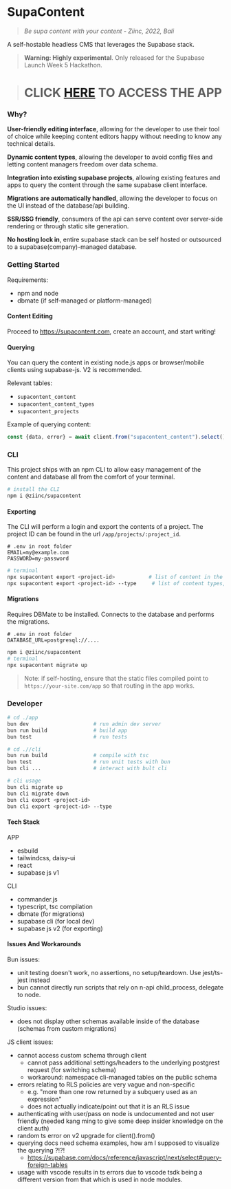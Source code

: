 # SupaContent

> _Be supa content with your content - Ziinc, 2022, Bali_


A self-hostable headless CMS that leverages the Supabase stack.

> **Warning: Highly experimental**. Only released for the Supabase Launch Week 5 Hackathon.

> # CLICK [HERE](./app) TO ACCESS THE APP

### Why?

**User-friendly editing interface**, allowing for the developer to use their tool of choice while keeping content editors happy without needing to know any technical details.

**Dynamic content types**, allowing the developer to avoid config files and letting content managers freedom over data schema.

**Integration into existing supabase projects**, allowing existing features and apps to query the content through the same supabase client interface.

**Migrations are automatically handled**, allowing the developer to focus on the UI instead of the database/api building.

**SSR/SSG friendly**, consumers of the api can serve content over server-side rendering or through static site generation.

**No hosting lock in**, entire supabase stack can be self hosted or outsourced to a supabase(company)-managed database.

### Getting Started

Requirements:

- npm and node
- dbmate (if self-managed or platform-managed)

#### Content Editing

Proceed to https://supacontent.com, create an account, and start writing!

#### Querying

You can query the content in existing node.js apps or browser/mobile clients using supabase-js. V2 is recommended.

Relevant tables:

- `supacontent_content`
- `supacontent_content_types`
- `supacontent_projects`

Example of querying content:
```js
const {data, error} = await client.from("supacontent_content").select().eq("id", "eq", 1)
```

### CLI

This project ships with an npm CLI to allow easy management of the content and database all from the comfort of your terminal.

```bash
# install the CLI
npm i @ziinc/supacontent
```

#### Exporting

The CLI will perform a login and export the contents of a project. The project ID can be found in the url `/app/projects/:project_id`.

```
# .env in root folder
EMAIL=my@example.com
PASSWORD=my-password
```

```bash
# terminal
npx supacontent export <project-id>           # list of content in the project
npx supacontent export <project-id> --type     # list of content types, with embeded content under the content key.
```

#### Migrations

Requires DBMate to be installed. Connects to the database and performs the migrations.

```
# .env in root folder
DATABASE_URL=postgresql://....
```

```bash
npm i @ziinc/supacontent
# terminal
npx supacontent migrate up
```

> Note: if self-hosting, ensure that the static files compiled point to `https://your-site.com/app` so that routing in the app works.

### Developer

```bash
# cd ./app
bun dev                     # run admin dev server
bun run build               # build app
bun test                    # run tests

# cd .//cli
bun run build               # compile with tsc
bun test                    # run unit tests with bun
bun cli ...                 # interact with bult cli

# cli usage
bun cli migrate up
bun cli migrate down
bun cli export <project-id>
bun cli export <project-id> --type
```

#### Tech Stack
APP
- esbuild
- tailwindcss, daisy-ui
- react
- supabase js v1

CLI
- commander.js
- typescript, tsc compilation
- dbmate (for migrations)
- supabase cli (for local dev)
- supabase js v2 (for exporting)

#### Issues And Workarounds

Bun issues:

- unit testing doesn't work, no assertions, no setup/teardown. Use jest/ts-jest instead
- bun cannot directly run scripts that rely on n-api child_process, delegate to node.

Studio issues:

- does not display other schemas available inside of the database (schemas from custom migrations)

JS client issues:

- cannot access custom schema through client
  - cannot pass additional settings/headers to the underlying postgrest request (for switching schema)
  - workaround: namespace cli-managed tables on the public schema
- errors relating to RLS policies are very vague and non-specific
  - e.g. "more than one row returned by a subquery used as an expression"
  - does not actually indicate/point out that it is an RLS issue
- authenticating with user/pass on node is undocumented and not user friendly (needed kang ming to give some deep insider knowledge on the client auth)
- random ts error on v2 upgrade for client().from()
- querying docs need schema examples, how am I supposed to visualize the querying ?!?!
  - https://supabase.com/docs/reference/javascript/next/select#query-foreign-tables
- usage with vscode results in ts errors due to vscode tsdk being a different version from that which is used in node modules.
